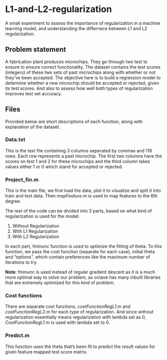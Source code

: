 # L1-and-L2-regularization
A small experiment to assess the importance of regularization in a machine learning model, and understanding the differnece between L1 and L2 regularization.


## Problem statement
A fabrication plant produces microchips. They go through two test to ensure to ensure correct functionality. The dataset contains the test scores (integers) of these two sets of past microchips along with whether or not they’ve been accepted. The objective here is to build a regression model to determine whether a new microchip should be accepted or rejected, given its test scores. And also to assess how well both types of regularization improves test set accuracy.

## Files
Provided below are short descriptions of each function, along with explanation of the dataset.
### Data.txt
This is the text file containing 3 columns separated by commas and 118 rows.
Each row represents a past microchip.
The first two columns have the scores on test 1 and 2 for these microchips and the third column takes values either 1 or 0 which stand for accepted or rejected.

### Project_fin.m
This is the main file, we first load the data, plot it to visualize and split it into train and test data.
Then *mapFeature.m* is used to map features to the 6th degree.

The rest of the code can be divided into 3 parts, based on what kind of regularization is used for the model:    
  1. Without Regularization
  2. With L1 Regularization
  3. With L2 Regularization

In each part, fminunc function is used to optimize the fitting of theta. To this function, we pass the cost function (separate for each case), initial theta and “options”, which contain preferences like the maximum number of iterations to try.

**Note**: fminunc is used instead of regular gradient descent as it is a much more optimal way to solve our problem, as octave has many inbuilt libraries that are extremely optimized for this kind of problem.
### Cost functions
There are separate cost functions, *costFunctionRegL1.m* and *costFunctionRegL2.m* for each type of regularization.
And since without regularization essentially means regularization with lambda set as 0, *CostFunctionRegL1.m* is used with lambda set to 0.
### Predict.m
This function uses the theta that’s been fit to predict the result values for given feature mapped test score matrix.
